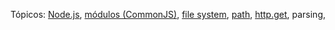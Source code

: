 Tópicos: [Node.js](https://nodejs.org/en/),
[módulos (CommonJS)](https://nodejs.org/docs/latest-v0.10.x/api/modules.html),
[file system](https://nodejs.org/api/fs.html),
[path](https://nodejs.org/api/path.html),
[http.get](http://www.quobit.mx/asi-funciona-el-algoritmo-de-luhn-paragenerar-numeros-de-tarjetas-de-credito.html),
parsing,